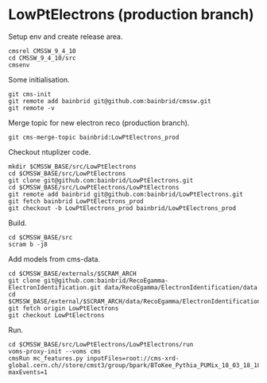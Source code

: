 # LowPtElectrons (production branch)

Setup env and create release area.
```
cmsrel CMSSW_9_4_10
cd CMSSW_9_4_10/src
cmsenv
```

Some initialisation.
```
git cms-init
git remote add bainbrid git@github.com:bainbrid/cmssw.git
git remote -v
```

Merge topic for new electron reco (production branch).
```
git cms-merge-topic bainbrid:LowPtElectrons_prod
```

Checkout ntuplizer code.
```
mkdir $CMSSW_BASE/src/LowPtElectrons
cd $CMSSW_BASE/src/LowPtElectrons
git clone git@github.com:bainbrid/LowPtElectrons.git
cd $CMSSW_BASE/src/LowPtElectrons/LowPtElectrons
git remote add bainbrid git@github.com:bainbrid/LowPtElectrons.git
git fetch bainbrid LowPtElectrons_prod
git checkout -b LowPtElectrons_prod bainbrid/LowPtElectrons_prod
```

Build.
``` 
cd $CMSSW_BASE/src
scram b -j8
```

Add models from cms-data.
```
cd $CMSSW_BASE/externals/$SCRAM_ARCH
git clone git@github.com:bainbrid/RecoEgamma-ElectronIdentification.git data/RecoEgamma/ElectronIdentification/data
cd $CMSSW_BASE/external/$SCRAM_ARCH/data/RecoEgamma/ElectronIdentification/data
git fetch origin LowPtElectrons
git checkout LowPtElectrons
```

Run.
``` 
cd $CMSSW_BASE/src/LowPtElectrons/LowPtElectrons/run
voms-proxy-init --voms cms
cmsRun mc_features.py inputFiles=root://cms-xrd-global.cern.ch//store/cmst3/group/bpark/BToKee_Pythia_PUMix_18_03_18_180318_112206_0000/BToKee_PUMix_10.root maxEvents=1
```

